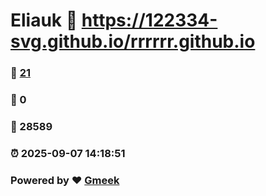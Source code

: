 # Eliauk :link: https://122334-svg.github.io/rrrrrr.github.io 
### :page_facing_up: [21](https://122334-svg.github.io/rrrrrr.github.io/tag.html) 
### :speech_balloon: 0 
### :hibiscus: 28589 
### :alarm_clock: 2025-09-07 14:18:51 
### Powered by :heart: [Gmeek](https://github.com/Meekdai/Gmeek)
